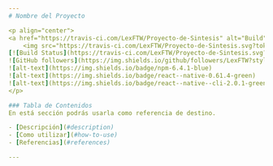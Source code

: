 ```yaml
---
# Nombre del Proyecto

<p align="center">
<a href="https://travis-ci.com/LexFTW/Proyecto-de-Sintesis" alt="Build">
    <img src="https://travis-ci.com/LexFTW/Proyecto-de-Sintesis.svg?token=MqDraeHyBKs8z6NLK61F&branch=master" /></a>
[![Build Status](https://travis-ci.com/LexFTW/Proyecto-de-Sintesis.svg?token=MqDraeHyBKs8z6NLK61F&branch=master)](https://travis-ci.com/LexFTW/Proyecto-de-Sintesis)
![GitHub followers](https://img.shields.io/github/followers/LexFTW?style=social)
![alt-text](https://img.shields.io/badge/npm-6.4.1-blue)
![alt-text](https://img.shields.io/badge/react--native-0.61.4-green)
![alt-text](https://img.shields.io/badge/react--native--cli-2.0.1-green)
</p>

### Tabla de Contenidos
En está sección podrás usarla como referencia de destino.

- [Descripción](#description)
- [Como utilizar](#how-to-use)
- [Referencias](#references)

---
```

